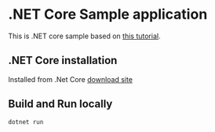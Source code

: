 # .NET Core Sample application

This is .NET core sample based on [this tutorial](https://dotnet.microsoft.com/learn/aspnet/hello-world-tutorial/intro).

## .NET Core installation

Installed from .Net Core [download site](https://dotnet.microsoft.com/download/dotnet-core/3.1)

## Build and Run locally

```bash
dotnet run
```
